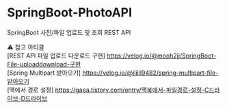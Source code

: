 # SpringBoot-PhotoAPI
SpringBoot 사진/파일 업로드 및 조회 REST API 


⚠️ 참고 아티클 <br>
[REST API 파일 업로드 다운로드 구현] https://velog.io/@mooh2jj/SpringBoot-File-uploaddownload-구현 <br>
[Spring Multipart 받아오기] https://velog.io/@ililil9482/spring-multipart-file-받아오기 <br>
[맥에서 경로 설정] https://gaea.tistory.com/entry/맥북에서-파일경로-설정-C드라이브-D드라이브
